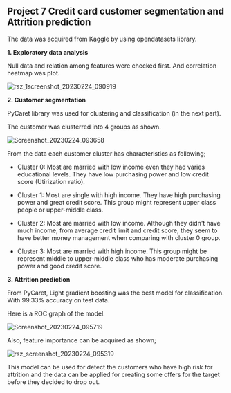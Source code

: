 ## Project 7 Credit card customer segmentation and Attrition prediction 
The data was acquired from Kaggle by using opendatasets library. 

**1. Exploratory data analysis**

Null data and relation among features were checked first.
And correlation heatmap was plot. 

![rsz_1screenshot_20230224_090919](https://user-images.githubusercontent.com/123642022/221204664-3ebee238-81d2-45b6-8d8e-ad3f99627f99.png)

**2. Customer segmentation**

PyCaret library was used for clustering and classification (in the next part). 

The customer was clusterred into 4 groups as shown.


![Screenshot_20230224_093658](https://user-images.githubusercontent.com/123642022/221205279-490baeca-b6cc-4644-9d24-bca179f3ff33.png)

From the data each customer cluster has characteristics as following;
- Cluster 0: Most are married with low income even they had varies educational levels. They have low purchasing power and low credit score (Utirization ratio).  

- Cluster 1: Most are single with high income. They have high purchasing power and great credit score. This group might represent upper class people or upper-middle class.

- Cluster 2: Most are married with low income. Although they didn't have much income, from average credit limit and credit score, they seem to have better money management when comparing with cluster 0 group. 

- Cluster 3: Most are married with high income. This group might be represent middle to upper-middle class who has moderate purchasing power and good credit score. 


**3. Attrition prediction**

From PyCaret, Light gradient boosting was the best model for classification. With 99.33% accuracy on test data. 


Here is a ROC graph of the model.

![Screenshot_20230224_095719](https://user-images.githubusercontent.com/123642022/221210589-74450283-14c3-424c-b188-07841b07456d.png)


Also, feature importance can be acquired as shown; 

![rsz_screenshot_20230224_095319](https://user-images.githubusercontent.com/123642022/221209705-d47209af-aefe-4548-b62a-53206c1df92a.png)

This model can be used for detect the customers who have high risk for attrition and the data can be applied for creating some offers for the target before they decided to drop out.  


